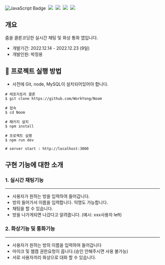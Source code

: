 
![JavaScript Badge](https://img.shields.io/badge/Javascript-F7DF1E?style=for-the-badge&logo=Javascript&logoColor=white)&nbsp;
<img src="https://img.shields.io/badge/Node.js-339933?style=for-the-badge&logo=Node.js&logoColor=white"/>&nbsp;
<img src="https://img.shields.io/badge/Express-000000?style=for-the-badge&logo=Express&logoColor=white"/>&nbsp;
<img src="https://img.shields.io/badge/Socket.io-4479A1?style=for-the-badge&logo=MySQL&logoColor=white"/>&nbsp;
<img src="https://img.shields.io/badge/WebRTC-85EA2D?style=for-the-badge&logo=Swagger&logoColor=white"/>&nbsp;
## 개요

줌을 클론코딩한 실시간 채팅 및 화상 통화 앱입니다.

- 개발기간: 2022.12.14 - 2022.12.23 (9일)
- 개발인원: 박정용



## 🏥 프로젝트 실행 방법

- 사전에 Git, node, MySQL이 설치되어있어야 합니다.

```shell
# 레포지토리 클론
$ git clone https://github.com/WorkYong/Noom

# 접속
$ cd Noom

# 패키지 설치
$ npm install

# 프로젝트 실행
$ npm run dev

# server start : http://localhost:3000
```



## 구현 기능에 대한 소개

### 1. 실시간 채팅기능
---
- 사용자가 원하는 방을 입력하여 들어갑니다.
- 방의 들어가서 이름을 입력합니다. 익명도 가능합니다.
- 채팅을 할 수 있습니다.
- 방을 나가게되면 나갔다고 알려줍니다. (예시: xxx사용자 left)


### 2. 화상기능 및 통화기능
---

- 사용자가 원하는 방의 이름을 입력하여 들어갑니다
- 마이크 및 웹캠 권한요청이 옵니다.(승인 안해주시면 사용 불가능)
- 서로 사용자끼리 화상으로 대화 할 수 있습니다.


